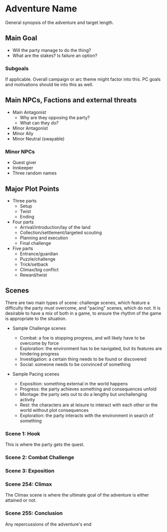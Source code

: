 # Adventure Name

General synopsis of the adventure and target length.

## Main Goal

- Will the party manage to do the thing?
- What are the stakes? Is failure an option?

### Subgoals

If applicable. Overall campaign or arc theme might factor into this. PC goals and motivations should tie into this as well.

## Main NPCs, Factions and external threats

- Main Antagonist
  - Why are they opposing the party?
  - What can they do?
- Minor Antagonist
- Minor Ally
- Minor Neutral (swayable)

### Minor NPCs

- Quest giver
- Innkeeper
- Three random names

## Major Plot Points

- Three parts
  - Setup
  - Twist
  - Ending
- Four parts
  - Arrival/introduction/lay of the land
  - Collection/settlement/targeted scouting
  - Planning and execution
  - Final challenge
- Five parts
  - Entrance/guardian
  - Puzzle/challenge
  - Trick/setback
  - Climax/big conflict
  - Reward/twist

## Scenes

There are two main types of scene: challenge scenes, which feature a difficulty the party must overcome, and "pacing" scenes, which do not. It is desirable to have a mix of both in a game, to ensure the rhythm of the game is appropriate to the situation.

- Sample Challenge scenes
  - Combat: a foe is stopping progress, and will likely have to be overcome by force
  - Exploration: the environment has to be navigated, but its features are hindering progress
  - Investigation: a certain thing needs to be found or discovered
  - Social: someone needs to be convinced of something

- Sample Pacing scenes
  - Exposition: something external in the world happens
  - Progress: the party achieves something and consequences unfold
  - Montage: the party sets out to do a lengthy but unchallenging activity
  - Rest: the characters are at leisure to interact with each other or the world without plot consequences
  - Exploration: the party interacts with the environment in search of something

### Scene 1: Hook

This is where the party gets the quest.

### Scene 2: Combat Challenge

### Scene 3: Exposition

### Scene 254: Climax

The Climax scene is where the ultimate goal of the adventure is either attained or not.

### Scene 255: Conclusion

Any repercussions of the adventure's end
